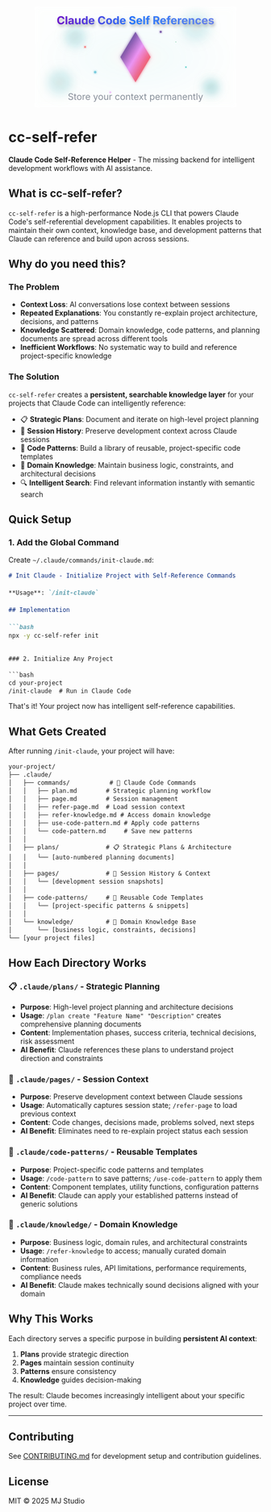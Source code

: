 <div align="center">
  <img src="assets/logo.svg" alt="cc-self-refer" width="400" />
</div>

# cc-self-refer

**Claude Code Self-Reference Helper** - The missing backend for intelligent development workflows with AI assistance.

## What is cc-self-refer?

`cc-self-refer` is a high-performance Node.js CLI that powers Claude Code's self-referential development capabilities. It enables projects to maintain their own context, knowledge base, and development patterns that Claude can reference and build upon across sessions.

## Why do you need this?

### The Problem
- **Context Loss**: AI conversations lose context between sessions
- **Repeated Explanations**: You constantly re-explain project architecture, decisions, and patterns
- **Knowledge Scattered**: Domain knowledge, code patterns, and planning documents are spread across different tools
- **Inefficient Workflows**: No systematic way to build and reference project-specific knowledge

### The Solution
`cc-self-refer` creates a **persistent, searchable knowledge layer** for your projects that Claude Code can intelligently reference:

- 📋 **Strategic Plans**: Document and iterate on high-level project planning
- 📄 **Session History**: Preserve development context across Claude sessions
- 🧩 **Code Patterns**: Build a library of reusable, project-specific code templates
- 🧠 **Domain Knowledge**: Maintain business logic, constraints, and architectural decisions
- 🔍 **Intelligent Search**: Find relevant information instantly with semantic search

## Quick Setup

### 1. Add the Global Command

Create `~/.claude/commands/init-claude.md`:

```markdown
# Init Claude - Initialize Project with Self-Reference Commands

**Usage**: `/init-claude`

## Implementation

```bash
npx -y cc-self-refer init
```
```

### 2. Initialize Any Project

```bash
cd your-project
/init-claude  # Run in Claude Code
```

That's it! Your project now has intelligent self-reference capabilities.

## What Gets Created

After running `/init-claude`, your project will have:

```
your-project/
├── .claude/
│   ├── commands/           # 🎯 Claude Code Commands
│   │   ├── plan.md        # Strategic planning workflow
│   │   ├── page.md        # Session management
│   │   ├── refer-page.md  # Load session context
│   │   ├── refer-knowledge.md # Access domain knowledge  
│   │   ├── use-code-pattern.md # Apply code patterns
│   │   └── code-pattern.md     # Save new patterns
│   │
│   ├── plans/             # 📋 Strategic Plans & Architecture
│   │   └── [auto-numbered planning documents]
│   │
│   ├── pages/             # 📄 Session History & Context
│   │   └── [development session snapshots]
│   │
│   ├── code-patterns/     # 🧩 Reusable Code Templates
│   │   └── [project-specific patterns & snippets]
│   │
│   └── knowledge/         # 🧠 Domain Knowledge Base
│       └── [business logic, constraints, decisions]
└── [your project files]
```

## How Each Directory Works

### 📋 `.claude/plans/` - Strategic Planning
- **Purpose**: High-level project planning and architecture decisions
- **Usage**: `/plan create "Feature Name" "Description"` creates comprehensive planning documents
- **Content**: Implementation phases, success criteria, technical decisions, risk assessment
- **AI Benefit**: Claude references these plans to understand project direction and constraints

### 📄 `.claude/pages/` - Session Context
- **Purpose**: Preserve development context between Claude sessions
- **Usage**: Automatically captures session state; `/refer-page` to load previous context
- **Content**: Code changes, decisions made, problems solved, next steps
- **AI Benefit**: Eliminates need to re-explain project status each session

### 🧩 `.claude/code-patterns/` - Reusable Templates
- **Purpose**: Project-specific code patterns and templates
- **Usage**: `/code-pattern` to save patterns; `/use-code-pattern` to apply them
- **Content**: Component templates, utility functions, configuration patterns
- **AI Benefit**: Claude can apply your established patterns instead of generic solutions

### 🧠 `.claude/knowledge/` - Domain Knowledge
- **Purpose**: Business logic, domain rules, and architectural constraints
- **Usage**: `/refer-knowledge` to access; manually curated domain information
- **Content**: Business rules, API limitations, performance requirements, compliance needs
- **AI Benefit**: Claude makes technically sound decisions aligned with your domain

## Why This Works

Each directory serves a specific purpose in building **persistent AI context**:
1. **Plans** provide strategic direction
2. **Pages** maintain session continuity  
3. **Patterns** ensure consistency
4. **Knowledge** guides decision-making

The result: Claude becomes increasingly intelligent about your specific project over time.

---

## Contributing

See [CONTRIBUTING.md](CONTRIBUTING.md) for development setup and contribution guidelines.

## License

MIT © 2025 MJ Studio
